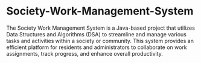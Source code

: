 # Society-Work-Management-System
The Society Work Management System is a Java-based project that utilizes Data Structures and Algorithms (DSA) to streamline and manage various tasks and activities within a society or community. This system provides an efficient platform for residents and administrators to collaborate on work assignments, track progress, and enhance overall productivity.
